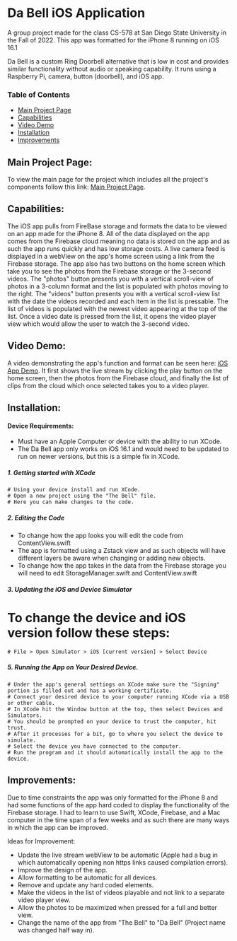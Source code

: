 # Da Bell iOS Application
A group project made for the class CS-578 at San Diego State University in the Fall of 2022.
This app was formatted for the iPhone 8 running on iOS 16.1

Da Bell is a custom Ring Doorbell alternative that is low in cost and provides similar functionality without audio or speaking capability. It runs using a Raspberry Pi, camera, button (doorbell), and iOS app.

### Table of Contents
- [Main Project Page](#project-home)
- [Capabilities](#capabilities)
- [Video Demo](#video-demo)
- [Installation](#installation)
- [Improvements](#improvements)

## Main Project Page:

To view the main page for the project which includes all the project's components follow this link: [Main Project Page](https://github.com/Amark18/Da-Bell).

## Capabilities:

The iOS app pulls from FireBase storage and formats the data to be viewed on an app made for the iPhone 8. All of the data displayed on the app comes from the Firebase cloud meaning no data is stored on the app and as such the app runs quickly and has low storage costs. A live camera feed is displayed in a webView on the app's home screen using a link from the Firebase storage. The app also has two buttons on the home screen which take you to see the photos from the Firebase storage or the 3-second videos. The "photos" button presents you with a vertical scroll-view of photos in a 3-column format and the list is populated with photos moving to the right. The "videos" button presents you with a vertical scroll-view list with the date the videos recorded and each item in the list is pressable. The list of videos is populated with the newest video appearing at the top of the list. Once a video date is pressed from the list, it opens the video player view which would allow the user to watch the 3-second video.

## Video Demo:

A video demonstrating the app's function and format can be seen here: [iOS App Demo](https://youtube.com/shorts/165S-_A97tA?feature=share). It first shows the live stream by clicking the play button on the home screen, then the photos from the Firebase cloud, and finally the list of clips from the cloud which once selected takes you to a video player.

## Installation:

#### Device Requirements:
- Must have an Apple Computer or device with the ability to run XCode.
- The Da Bell app only works on iOS 16.1 and would need to be updated to run on newer versions, but this is a simple fix in XCode.

##### 1. Getting started with XCode
```shell
# Using your device install and run XCode.
# Open a new project using the "The Bell" file.
# Here you can make changes to the code.
```

##### 2. Editing the Code
- To change how the app looks you will edit the code from ContentView.swift
- The app is formatted using a Zstack view and as such objects will have different layers be aware when changing or adding new objects.
- To change how the app takes in the data from the Firebase storage you will need to edit StorageManager.swift and ContentView.swift

##### 3. Updating the iOS and Device Simulator
# To change the device and iOS version follow these steps:
```shell
# File > Open Simulator > iOS [current version] > Select Device
```

##### 5. Running the App on Your Desired Device.
```shell
# Under the app's general settings on XCode make sure the "Signing" portion is filled out and has a working certificate.
# Connect your desired device to your computer running XCode via a USB or other cable.
# In XCode hit the Window button at the top, then select Devices and Simulators.
# You should be prompted on your device to trust the computer, hit trust.
# After it processes for a bit, go to where you select the device to simulate.
# Select the device you have connected to the computer.
# Run the program and it should automatically install the app to the device.
```
  
## Improvements:

Due to time constraints the app was only formatted for the iPhone 8 and had some functions of the app hard coded to display the functionality of the Firebase storage. I had to learn to use Swift, XCode, Firebase, and a Mac computer in the time span of a few weeks and as such there are many ways in which the app can be improved. 

Ideas for Improvement:
 - Update the live stream webView to be automatic (Apple had a bug in which automatically opening non https links caused compilation errors).
 - Improve the design of the app.
 - Allow formatting to be automatic for all devices.
 - Remove and update any hard coded elements.
 - Make the videos in the list of videos playable and not link to a separate video player view.
 - Allow the photos to be maximized when pressed for a full and better view.
 - Change the name of the app from "The Bell" to "Da Bell" (Project name was changed half way in).
